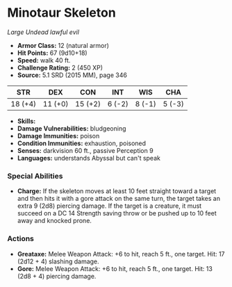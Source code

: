 # Minotaur Skeleton

*Large* *Undead* *lawful evil*

- **Armor Class:** 12 (natural armor)
- **Hit Points:** 67 (9d10+18)
- **Speed:** walk 40 ft.
- **Challenge Rating:** 2 (450 XP)
- **Source:** 5.1 SRD (2015 MM), page 346

| STR | DEX | CON | INT | WIS | CHA |
| --- | --- | --- | --- | --- | --- |
| 18 (+4) | 11 (+0) | 15 (+2) | 6 (-2) | 8 (-1) | 5 (-3) |

- **Skills:** 
- **Damage Vulnerabilities:** bludgeoning
- **Damage Immunities:** poison
- **Condition Immunities:** exhaustion, poisoned
- **Senses:** darkvision 60 ft., passive Perception 9
- **Languages:** understands Abyssal but can't speak

### Special Abilities

- **Charge:** If the skeleton moves at least 10 feet straight toward a target and then hits it with a gore attack on the same turn, the target takes an extra 9 (2d8) piercing damage. If the target is a creature, it must succeed on a DC 14 Strength saving throw or be pushed up to 10 feet away and knocked prone.

### Actions

- **Greataxe:** Melee Weapon Attack: +6 to hit, reach 5 ft., one target. Hit: 17 (2d12 + 4) slashing damage.
- **Gore:** Melee Weapon Attack: +6 to hit, reach 5 ft., one target. Hit: 13 (2d8 + 4) piercing damage.


